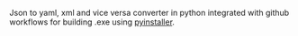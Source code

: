 Json to yaml, xml and vice versa converter in python integrated with github workflows for building .exe using [pyinstaller](https://github.com/pyinstaller).
